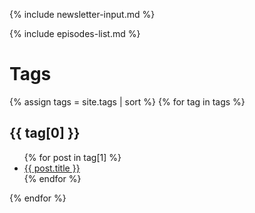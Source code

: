 {% include newsletter-input.md %}

{% include episodes-list.md %}

# Tags

{% assign tags = site.tags | sort %}
{% for tag in tags %}
  <h2>{{ tag[0] }}</h2>
  <ul>
    {% for post in tag[1] %}
      <li><a href="{{ post.url }}">{{ post.title }}</a></li>
    {% endfor %}
  </ul>
{% endfor %}